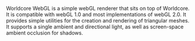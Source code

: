 Worldcore WebGL is a simple webGL renderer that sits on top of Worldcore. It is compatible with webGL 1.0 and most implementations of webGL 2.0. It provides simple utilities for the creation and rendering of triangular meshes. It supports a single ambient and directional light, as well as screen-space ambient occlusion for shadows.

